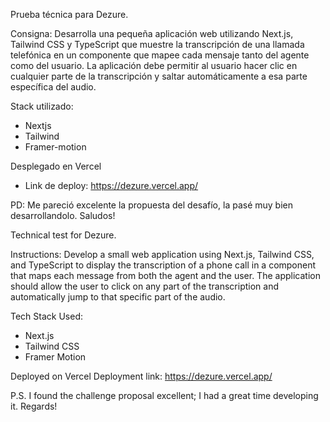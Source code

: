 Prueba técnica para Dezure.

Consigna:
Desarrolla una pequeña aplicación web utilizando Next.js, Tailwind CSS y TypeScript que muestre la transcripción de una llamada telefónica en un componente que mapee cada mensaje tanto del agente como del usuario. La aplicación debe permitir al usuario hacer clic en cualquier parte de la transcripción y saltar automáticamente a esa parte específica del audio.

Stack utilizado:
- Nextjs
- Tailwind
- Framer-motion

Desplegado en Vercel
- Link de deploy: https://dezure.vercel.app/

PD: Me pareció excelente la propuesta del desafío, la pasé muy bien desarrollandolo. Saludos!


Technical test for Dezure.

Instructions:
Develop a small web application using Next.js, Tailwind CSS, and TypeScript to display the transcription of a phone call in a component that maps each message from both the agent and the user. The application should allow the user to click on any part of the transcription and automatically jump to that specific part of the audio.

Tech Stack Used:

- Next.js
- Tailwind CSS
- Framer Motion

Deployed on Vercel
Deployment link: https://dezure.vercel.app/

P.S. I found the challenge proposal excellent; I had a great time developing it. Regards!
